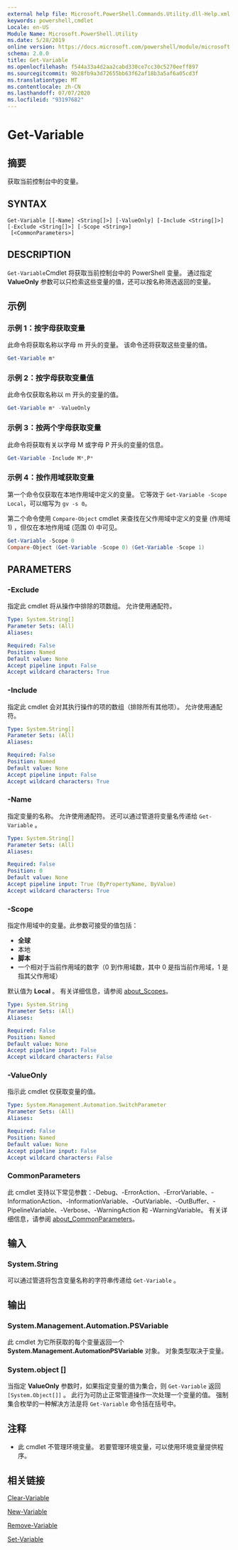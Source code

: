 ```yaml
---
external help file: Microsoft.PowerShell.Commands.Utility.dll-Help.xml
keywords: powershell,cmdlet
Locale: en-US
Module Name: Microsoft.PowerShell.Utility
ms.date: 5/28/2019
online version: https://docs.microsoft.com/powershell/module/microsoft.powershell.utility/get-variable?view=powershell-7.1&WT.mc_id=ps-gethelp
schema: 2.0.0
title: Get-Variable
ms.openlocfilehash: f544a33a4d2aa2cabd330ce7cc30c5270eeff897
ms.sourcegitcommit: 9b28fb9a3d72655bb63f62af18b3a5af6a05cd3f
ms.translationtype: MT
ms.contentlocale: zh-CN
ms.lasthandoff: 07/07/2020
ms.locfileid: "93197682"
---
```

# Get-Variable

## 摘要
获取当前控制台中的变量。

## SYNTAX

```
Get-Variable [[-Name] <String[]>] [-ValueOnly] [-Include <String[]>] [-Exclude <String[]>] [-Scope <String>]
 [<CommonParameters>]
```

## DESCRIPTION

`Get-Variable`Cmdlet 将获取当前控制台中的 PowerShell 变量。
通过指定 **ValueOnly** 参数可以只检索这些变量的值，还可以按名称筛选返回的变量。

## 示例

### 示例 1：按字母获取变量

此命令将获取名称以字母 m 开头的变量。
该命令还将获取这些变量的值。

```powershell
Get-Variable m*
```

### 示例 2：按字母获取变量值

此命令仅获取名称以 m 开头的变量的值。

```powershell
Get-Variable m* -ValueOnly
```

### 示例 3：按两个字母获取变量

此命令将获取有关以字母 M 或字母 P 开头的变量的信息。

```powershell
Get-Variable -Include M*,P*
```

### 示例 4：按作用域获取变量

第一个命令仅获取在本地作用域中定义的变量。
它等效于 `Get-Variable -Scope Local`，可以缩写为 `gv -s 0`。

第二个命令使用 `Compare-Object` cmdlet 来查找在父作用域中定义的变量 (作用域 1) ，但仅在本地作用域 (范围 0) 中可见。

```powershell
Get-Variable -Scope 0
Compare-Object (Get-Variable -Scope 0) (Get-Variable -Scope 1)
```

## PARAMETERS

### -Exclude

指定此 cmdlet 将从操作中排除的项数组。
允许使用通配符。

```yaml
Type: System.String[]
Parameter Sets: (All)
Aliases:

Required: False
Position: Named
Default value: None
Accept pipeline input: False
Accept wildcard characters: True
```

### -Include

指定此 cmdlet 会对其执行操作的项的数组（排除所有其他项）。
允许使用通配符。

```yaml
Type: System.String[]
Parameter Sets: (All)
Aliases:

Required: False
Position: Named
Default value: None
Accept pipeline input: False
Accept wildcard characters: True
```

### -Name

指定变量的名称。
允许使用通配符。
还可以通过管道将变量名传递给 `Get-Variable` 。

```yaml
Type: System.String[]
Parameter Sets: (All)
Aliases:

Required: False
Position: 0
Default value: None
Accept pipeline input: True (ByPropertyName, ByValue)
Accept wildcard characters: True
```

### -Scope

指定作用域中的变量。此参数可接受的值包括：

- **全球**
- 本地
- **脚本**
- 一个相对于当前作用域的数字（0 到作用域数，其中 0 是指当前作用域，1 是指其父作用域）

默认值为 **Local** 。
有关详细信息，请参阅 [about_Scopes](../Microsoft.PowerShell.Core/About/about_Scopes.md)。

```yaml
Type: System.String
Parameter Sets: (All)
Aliases:

Required: False
Position: Named
Default value: None
Accept pipeline input: False
Accept wildcard characters: False
```

### -ValueOnly

指示此 cmdlet 仅获取变量的值。

```yaml
Type: System.Management.Automation.SwitchParameter
Parameter Sets: (All)
Aliases:

Required: False
Position: Named
Default value: None
Accept pipeline input: False
Accept wildcard characters: False
```

### CommonParameters

此 cmdlet 支持以下常见参数：-Debug、-ErrorAction、-ErrorVariable、-InformationAction、-InformationVariable、-OutVariable、-OutBuffer、-PipelineVariable、-Verbose、-WarningAction 和 -WarningVariable。 有关详细信息，请参阅 [about_CommonParameters](../Microsoft.PowerShell.Core/About/about_CommonParameters.md)。

## 输入

### System.String

可以通过管道将包含变量名称的字符串传递给 `Get-Variable` 。

## 输出

### System.Management.Automation.PSVariable

此 cmdlet 为它所获取的每个变量返回一个 **System.Management.AutomationPSVariable** 对象。 对象类型取决于变量。

### System.object []

当指定 **ValueOnly** 参数时，如果指定变量的值为集合，则 `Get-Variable` 返回 `[System.Object[]]` 。 此行为可防止正常管道操作一次处理一个变量的值。 强制集合枚举的一种解决方法是将 `Get-Variable` 命令括在括号中。

## 注释

- 此 cmdlet 不管理环境变量。 若要管理环境变量，可以使用环境变量提供程序。

## 相关链接

[Clear-Variable](Clear-Variable.md)

[New-Variable](New-Variable.md)

[Remove-Variable](Remove-Variable.md)

[Set-Variable](Set-Variable.md)

